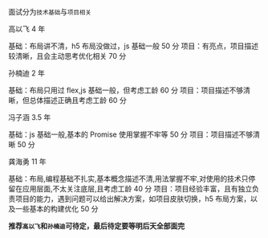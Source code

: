 面试分为`技术基础`与`项目相关`

高以飞 4 年

基础：布局讲不清，h5 布局没做过，js 基础一般 50 分
项目：有亮点，项目描述较清晰，且会主动思考优化相关 70 分

孙楠迪 2 年

基础：布局只用过 flex,js 基础一般，但考虑工龄 60 分
项目：项目描述不够清晰，但总体描述正确且考虑工龄 60 分

冯子涵 3.5 年

基础：js 基础一般,基本的 Promise 使用掌握不牢等 50 分
项目：项目描述不够清晰 50 分

龚海勇 11 年

基础：布局,编程基础不扎实,基本概念描述不清,用法掌握不牢,对使用的技术只停留在应用层面,不太关注底层,且考虑工龄 40 分
项目：项目经验丰富，且有独立负责项目的能力，遇到问题可以给出解决方案，如项目皮肤切换，h5 布局方案，以及一些基本的构建优化 50 分

**推荐`高以飞`和`孙楠迪`可待定，最后待定要等明后天全部面完**
